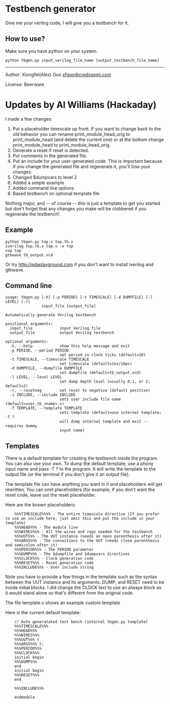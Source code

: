 Testbench generator
===================

Give me your verilog code, I will give you a testbench for it.

How to use?
-----------

Make sure you have python on your system.

    python tbgen.py input_verilog_file_name [output_testbench_file_name]

----

Author: Xiongfei(Alex) Guo <xfguo@credosemi.com>

License: Beerware

Updates by Al Williams (Hackaday)
=================================

I made a few changes:
1. Put a placeholder timescale up front. If you want to change back to the old behavior you
can rename print_module_head_orig to print_module_head (and delete the current one) or at the
bottom change print_module_head to print_module_head_orig.
2. Generate a reset if reset is detected.
3. Put comments in the generated file.
4. Put an include for your user-generated code. This is important because if you change the generated file and regenerate it, you'll lose your changes.
5. Changed $dumpvars to level 2
6. Added a simple example
7. Added command line options
8. Based testbench on optional template file

Nothing major, and -- of course -- this is just a template to get you started but don't forget
that any changes you make will be clobbered if you regenerate the testbench!

Example
-------

    python tbgen.py top.v top.tb.v
    iverilog top.tb.v top.v -o top
    vvp top
    gtkwave tb_output.vcd

Or try http://edaplayground.com if you don't want to install iverilog and gtkwave.

Command line
------------
    usage: tbgen.py [-h] [-p PERIOD] [-t TIMESCALE] [-d DUMPFILE] [-l LEVEL] [-r]
                    input_file [output_file]
    
    Automatically generate Verilog testbench
    
    positional arguments:
      input_file            input Verilog file
      output_file           output Verilog testbench
    
    optional arguments:
      -h, --help            show this help message and exit
      -p PERIOD, --period PERIOD
                            set period in clock ticks (default=10)
      -t TIMESCALE, --timescale TIMESCALE
                            set timescale (default=1ns/10ps)
      -d DUMPFILE, --dumpfile DUMPFILE
                            set dumpfile (default=tb_output.vcd)
      -l LEVEL, --level LEVEL
                            set dump depth level (usually 0,1, or 2; default=2)
      -r, --resetneg        set reset to negative (default positive)			    
      -i INCLUDE, --include INCLUDE
                            sets user include file name (default=user.tb_<name>.v)
      -T TEMPLATE, --template TEMPLATE
                            sets template (default=use internal template; -T ?
                            will dump internal template and exit -- requires dummy
                            input name)

Templates
---------
There is a default template for creating the testbench inside the program. You can also
use your own. To dump the default template, use a phony input name and pass -T ? to the
program. It will write the template to the output file (or the terminal if you don't give
it an output file).

The template file can have anything you want in it and placeholders will get rewritten.
You can omit placeholders (for example, if you don't want the reset code, leave out
the reset placeholder.

Here are the known placeholders:
```    
    %%%TIMESCALE%%%% - The entire timescale directive (If you prefer to use an include here, just omit this and put the include in your template)
    %%%HEAD%%% - The module line
    %%%WIRES%%% - All the wires and regs needed for the testbench
    %%%UUT%%% - The UUT instance (needs an open parenthesis after it)
    %%%ARGS%%% - The connections to the UUT (needs close parenthesis and semicolon after it)
    %%%PERIOD%%% - The PERIOD parameter
    %%%DUMP%%% - The $dumpfile and $dumpvars directives
    %%%CLOCK%%% - Clock generation code
    %%%RESET%%% - Reset generation code
    %%%INCLUDE%%% - User include string
```

Note you have to provide a few things in the template such as the syntax between the UUT
instance and its arguments. DUMP, and RESET need to be inside initial blocks. I
did change the CLOCK text to use an always block so it would stand alone so that's different from the original code.

The file template.v shows an example custom template

Here is the current default template:
```
    // Auto generatated test bench (internal tbgen.py template)
    %%%TIMESCALE%%%
    %%%HEAD%%%
    %%%WIRES%%%
    %%%UUT%%% (
    %%%ARGS%%% );
    %%%PERIOD%%%
    %%%CLOCK%%%
    initial begin
    %%%DUMP%%%
    end
    initial begin
    %%%RESET%%%
    end
    
    %%%INCLUDE%%%
    
    endmodule
```
			    
